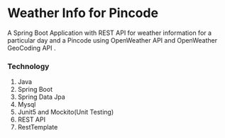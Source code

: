 # Weather Info for Pincode 
 A Spring Boot Application with REST API for weather information for a particular day and a
Pincode using OpenWeather API  and
OpenWeather GeoCoding API .

### Technology
1. Java
2. Spring Boot
3. Spring Data Jpa
4. Mysql
5. Junit5 and Mockito(Unit Testing)
6. REST API
7. RestTemplate
